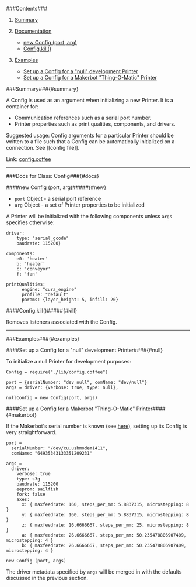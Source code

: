 ###Contents###
1. [Summary](#summary)
2. [Documentation](#docs)
    - [new Config (port, arg)](#new)
    - [Config.kill()](#kill)

3. [Examples](#examples)
    - [Set up a Config for a "null" development Printer](#null)
    - [Set up a Config for a Makerbot "Thing-O-Matic" Printer](#makerbot)

###Summary###{#summary}

A Config is used as an argument when initializing a new Printer. It is a container for:

* Communication references such as a serial port number.
* Printer properties such as print qualities, components, and drivers.

Suggested usage: Config arguments for a particular Printer should be written to a file such that a Config can be automatically initialized on a connection. See [[config file]].

Link: [config.coffee](https://github.com/acp-bionano/tegh-daemon/blob/tegh-daemon/lib/config.coffee)

***

###Docs for Class: Config###{#docs}

####new Config (port, arg)#####{#new}

* `port` Object - a serial port reference
* `arg` Object - a set of Printer properties to be initialized

A Printer will be initialized with the following components unless `args` specifies otherwise:

~~~
driver:
    type: "serial_gcode"
    baudrate: 115200}

components:
    e0: 'heater'
    b: 'heater'
    c: 'conveyor'
    f: 'fan'

printQualities:
      engine: "cura_engine"
      profile: "default"
      params: {layer_height: 5, infill: 20}
~~~

####Config.kill()#####{#kill}

Removes listeners associated with the Config.

***

###Examples###{#examples}


####Set up a Config for a "null" development Printer####{#null}

To initialize a null Printer for development purposes:

~~~
Config = require("./lib/config.coffee")

port = {serialNumber: "dev_null", comName: "dev/null"}
args = driver: {verbose: true, type: null},

nullConfig = new Config(port, args)
~~~

####Set up a Config for a Makerbot "Thing-O-Matic" Printer####{#makerbot}

If the Makerbot's serial number is known (see [here](http://acp-instiki.herokuapp.com/wiki/show/Serial+Communication#implementation)), setting up its Config is very straightforward.

~~~
port =
  serialNumber: "/dev/cu.usbmodem1411",
  comName: "64935343133351209231"

args =
  driver:
    verbose: true
    type: s3g
    baudrate: 115200
    eeprom: sailfish
    fork: false
    axes:
      x: { maxfeedrate: 160, steps_per_mm: 5.8837315, microstepping: 8 }
      y: { maxfeedrate: 160, steps_per_mm: 5.8837315, microstepping: 8 }
      z: { maxfeedrate: 16.6666667, steps_per_mm: 25, microstepping: 8 }
      a: { maxfeedrate: 26.6666667, steps_per_mm: 50.235478806907409, microstepping: 4 }
      b: { maxfeedrate: 26.6666667, steps_per_mm: 50.235478806907409, microstepping: 4 }

new Config (port, args)
~~~

The driver metadata specified by `args` will be merged in with the defaults discussed in the previous section.